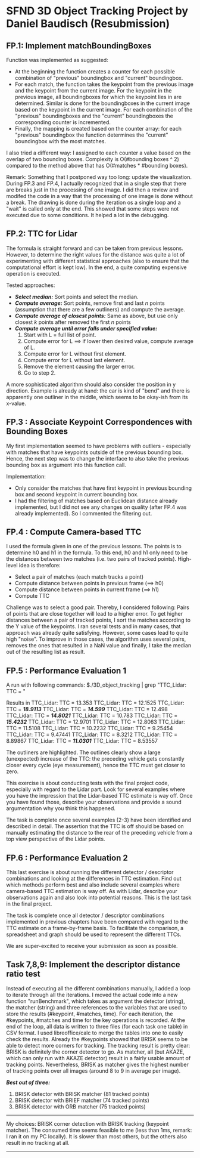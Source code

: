 SFND 3D Object Tracking Project by Daniel Baudisch (Resubmission)
==================================================================


FP.1: Implement matchBoundingBoxes
----------------------------------

Function was implemented as suggested:
  * At the beginning the function creates a counter for each possible combination of "previous" boundingbox and "current" boundingbox.
  * For each match, the function takes the keypoint from the previous image and the keypoint from the current image. For the keypoint in the previous image, all boundingboxes for which the keypoint lies in are determined. Similar is done for the boundingboxes in the current image based on the keypoint in the current image. For each combination of the "previous" boundingboxes and the "current" boundingboxes the corresponding counter is incremented.
  * Finally, the mapping is created based on the counter array: for each "previous" boundingbox the function determines the "current" boundingbox with the most matches.


I also tried a different way: I assigned to each counter a value based on the overlap of two bounding boxes. Complexity is O(#bounding boxes ^ 2) compared to the method above that has O(#matches * #bounding boxes).


Remark:
Something that I postponed way too long: update the visualization. During FP.3 and FP.4, I actually recognized that in a single step that there are breaks just in the processing of one image. I did then a review and modifed the code in a way that the processing of one image is done without a break. The drawing is done during the iteration os a single loop and a "wait" is called only at the end. This showed that some steps were not executed due to some conditions. It helped a lot in the debugging.



FP.2: TTC for Lidar
-------------------

The formula is straight forward and can be taken from previous lessons. However, to determine the right values for the distance was quite a lot of experimenting with different statistical approaches (also to ensure that the computational effort is kept low). In the end, a quite computing expensive operation is executed.

Tested approaches:
   * ***Select median:*** Sort points and select the median.
   * ***Compute average:*** Sort points, remove first and last _n_ points (assumption that there are a few outliners) and compute the average.
   * ***Compute average of closest points:*** Same as above, but use only closest _k_ points after removed the first _n_ points
   * ***Compute average until error falls under specified value:***
      1. Start with L = full list of point.
      1. Compute error for L ==> if lower then desired value, compute average of L.
      1. Compute error for L without first element.
      1. Compute error for L without last element.
      1. Remove the element causing the larger error.
      1. Go to step 2.

A more sophisticated algorithm should also consider the position in y direction. Example is already at hand: the car is kind of "bend" and there is apparently one outliner in the middle, which seems to be okay-ish from its x-value.



FP.3 : Associate Keypoint Correspondences with Bounding Boxes
-------------------------------------------------------------

My first implementation seemed to have problems with outliers - especially with matches that have keypoints outside of the previous bounding box. Hence, the next step was to change the interface to also take the previous bounding box as argument into this function call.

Implementation:
   * Only consider the matches that have first keypoint in previous bounding box and second keypoint in current bounding box.
   * I had the filtering of matches based on Euclidean distance already implemented, but I did not see any changes on quality (after FP.4 was already implemented). So I commented the filtering out.



FP.4 : Compute Camera-based TTC
-------------------------------

I used the formula given in one of the previous lessons. The points is to determine h0 and h1 in the formula. To this end, h0 and h1 only need to be the distances between two matches (i.e. two pairs of tracked points). High-level idea is therefore:
   * Select a pair of matches (each match tracks a point)
   * Compute distance between points in previous frame (==> h0)
   * Compute distance between points in current frame (==> h1)
   * Compute TTC

Challenge was to select a good pair. Thereby, I considered following: Pairs of points that are close together will lead to a higher error. To get higher distances between a pair of tracked points, I sort the matches according to the Y value of the keypoints. I ran several tests and in many cases, that approach was already quite satisfying. However, some cases lead to quite high "noise". To improve in those cases, the algorithm uses several pairs, removes the ones that resulted in a NaN value and finally, I take the median out of the resulting list as result.



FP.5 : Performance Evaluation 1
-------------------------------

A run with following commands:
$./3D_object_tracking | grep "TTC_Lidar: TTC = "

Results in
TTC_Lidar: TTC = 13.353
TTC_Lidar: TTC = 12.1525
TTC_Lidar: TTC = ***18.9113***
TTC_Lidar: TTC = ***14.599***
TTC_Lidar: TTC = 12.498
TTC_Lidar: TTC = ***14.8021***
TTC_Lidar: TTC = 10.783
TTC_Lidar: TTC = ***15.4232***
TTC_Lidar: TTC = 12.9701
TTC_Lidar: TTC = 12.8063
TTC_Lidar: TTC = 11.5108
TTC_Lidar: TTC = 10.2232
TTC_Lidar: TTC = 9.25454
TTC_Lidar: TTC = 9.47441
TTC_Lidar: TTC = 8.3212
TTC_Lidar: TTC = 8.89867
TTC_Lidar: TTC = ***11.0301***
TTC_Lidar: TTC = 8.53557

The outliners are highlighted. The outlines clearly show a large (unexpected) increase of the TTC: the preceding vehicle gets constantly closer every cycle (eye measurement), hence the TTC must get closer to zero.



This exercise is about conducting tests with the final project code, especially with regard to the Lidar part. Look for several examples where you have the impression that the Lidar-based TTC estimate is way off. Once you have found those, describe your observations and provide a sound argumentation why you think this happened.

The task is complete once several examples (2-3) have been identified and described in detail. The assertion that the TTC is off should be based on manually estimating the distance to the rear of the preceding vehicle from a top view perspective of the Lidar points.





FP.6 : Performance Evaluation 2
-------------------------------

This last exercise is about running the different detector / descriptor combinations and looking at the differences in TTC estimation. Find out which methods perform best and also include several examples where camera-based TTC estimation is way off. As with Lidar, describe your observations again and also look into potential reasons. This is the last task in the final project.

The task is complete once all detector / descriptor combinations implemented in previous chapters have been compared with regard to the TTC estimate on a frame-by-frame basis. To facilitate the comparison, a spreadsheet and graph should be used to represent the different TTCs.

We are super-excited to receive your submission as soon as possible.





Task 7,8,9: Implement the descriptor distance ratio test
--------------------------------------------------------

Instead of executing all the different combinations manually, I added a loop to iterate through all the iterations. I moved the actual code into a new function "runBenchmark", which takes as argument the
detector (string), the matcher (string) and three references to the variables that are used to store the results (#keypoint, #matches, time). For each iteration, the #keypoints, #matches and time for the
key operations is recorded. At the end of the loop, all data is written to three files (for each task one table) in CSV format. I used libreoffice/calc to merge the tables into one to easily check the
results. Already the #keypoints showed that BRISK seems to be able to detect more corners for tracking. The tracking result is pretty clear: BRISK is definitely the corner detector to go. As matcher, all
(but AKAZE, which can only run with AKAZE detector) result in a fairly usable amount of tracking points. Nevertheless, BRISK as matcher gives the highest number of tracking points over all images (around
8 to 9 in average per image).

***Best out of three:***
1) BRISK detector with BRISK matcher (81 tracked points)
2) BRISK detector with BRIEF matcher (74 tracked points)
3) BRISK detector with ORB matcher (75 tracked points)

***
My choices: BRISK corner detection with BRISK tracking (keypoint matcher). The consumed time seems feasible to me (less than 1ms, remark: I ran it on my PC locally). It is slower than most others, but the others
also result in no tracking at all.
***
